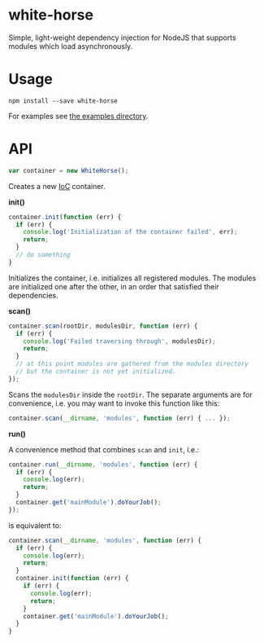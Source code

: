# white-horse

Simple, light-weight dependency injection for NodeJS that supports modules which load asynchronously.

# Usage

    npm install --save white-horse

For examples see [the examples directory](examples/).

# API

```JavaScript
var container = new WhiteHorse();
```

Creates a new [IoC](https://en.wikipedia.org/wiki/Inversion_of_control)
container.

**init()**

```JavaScript
container.init(function (err) {
  if (err) {
    console.log('Initialization of the container failed', err);
    return;
  }
  // do something
}
```

Initializes the container, i.e. initializes all registered modules.
The modules are initialized one after the other, in an order that
satisfied their dependencies.

**scan()**

```JavaScript
container.scan(rootDir, modulesDir, function (err) {
  if (err) {
    console.log('Failed traversing through', modulesDir);
    return;
  }
  // at this point modules are gathered from the modules directory
  // but the container is not yet initialized.
});
```

Scans the `modulesDir` inside the `rootDir`. The separate arguments are
for convenience, i.e. you may want to invoke this function like this:

```JavaScript
container.scan(__dirname, 'modules', function (err) { ... });
```

**run()**

A convenience method that combines `scan` and `init`, i.e.:

```JavaScript
container.run(__dirname, 'modules', function (err) {
  if (err) {
    console.log(err);
    return;
  }
  container.get('mainModule').doYourJob();
});
```

is equivalent to:

```JavaScript
container.scan(__dirname, 'modules', function (err) {
  if (err) {
    console.log(err);
    return;
  }
  container.init(function (err) {
    if (err) {
      console.log(err);
      return;
    }
    container.get('mainModule').doYourJob();
  }
}
```


